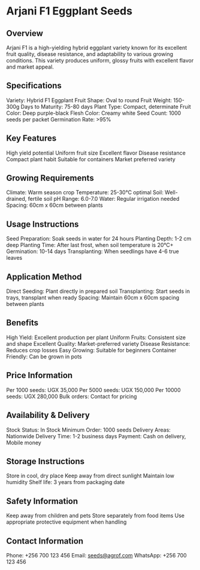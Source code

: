 # Arjani F1 Eggplant Seeds

## Overview
Arjani F1 is a high-yielding hybrid eggplant variety known for its excellent fruit quality, disease resistance, and adaptability to various growing conditions. This variety produces uniform, glossy fruits with excellent flavor and market appeal.

## Specifications
Variety: Hybrid F1 Eggplant
Fruit Shape: Oval to round
Fruit Weight: 150-300g
Days to Maturity: 75-80 days
Plant Type: Compact, determinate
Fruit Color: Deep purple-black
Flesh Color: Creamy white
Seed Count: 1000 seeds per packet
Germination Rate: >95%

## Key Features
High yield potential
Uniform fruit size
Excellent flavor
Disease resistance
Compact plant habit
Suitable for containers
Market preferred variety

## Growing Requirements
Climate: Warm season crop
Temperature: 25-30°C optimal
Soil: Well-drained, fertile soil
pH Range: 6.0-7.0
Water: Regular irrigation needed
Spacing: 60cm x 60cm between plants

## Usage Instructions
Seed Preparation: Soak seeds in water for 24 hours
Planting Depth: 1-2 cm deep
Planting Time: After last frost, when soil temperature is 20°C+
Germination: 10-14 days
Transplanting: When seedlings have 4-6 true leaves

## Application Method
Direct Seeding: Plant directly in prepared soil
Transplanting: Start seeds in trays, transplant when ready
Spacing: Maintain 60cm x 60cm spacing between plants

## Benefits
High Yield: Excellent production per plant
Uniform Fruits: Consistent size and shape
Excellent Quality: Market-preferred variety
Disease Resistance: Reduces crop losses
Easy Growing: Suitable for beginners
Container Friendly: Can be grown in pots

## Price Information
Per 1000 seeds: UGX 35,000
Per 5000 seeds: UGX 150,000
Per 10000 seeds: UGX 280,000
Bulk orders: Contact for pricing

## Availability & Delivery
Stock Status: In Stock
Minimum Order: 1000 seeds
Delivery Areas: Nationwide
Delivery Time: 1-2 business days
Payment: Cash on delivery, Mobile money

## Storage Instructions
Store in cool, dry place
Keep away from direct sunlight
Maintain low humidity
Shelf life: 3 years from packaging date

## Safety Information
Keep away from children and pets
Store separately from food items
Use appropriate protective equipment when handling

## Contact Information
Phone: +256 700 123 456
Email: seeds@agrof.com
WhatsApp: +256 700 123 456

